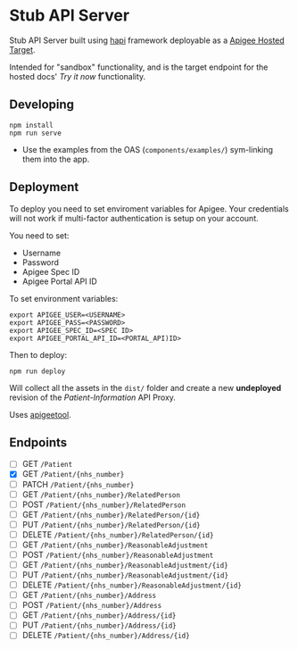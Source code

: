 # Stub API Server

Stub API Server built using [hapi](https://hapi.dev/) framework deployable as a [Apigee Hosted Target](https://docs.apigee.com/api-platform/hosted-targets/hosted-targets-overview).

Intended for "sandbox" functionality, and is the target endpoint for the hosted docs' *Try it now* functionality.

## Developing

```
npm install
npm run serve
```

 * Use the examples from the OAS (`components/examples/`) sym-linking them into the app.

## Deployment

To deploy you need to set enviroment variables for Apigee. Your credentials will not work if multi-factor authentication is setup on your account.

You need to set:
- Username
- Password
- Apigee Spec ID
- Apigee Portal API ID

To set environment variables:

```
export APIGEE_USER=<USERNAME>
export APIGEE_PASS=<PASSWORD>
export APIGEE_SPEC_ID=<SPEC ID>
export APIGEE_PORTAL_API_ID=<PORTAL_API)ID>
```

Then to deploy:

```
npm run deploy
```

Will collect all the assets in the `dist/` folder and create a new **undeployed** revision of the *Patient-Information* API Proxy.

Uses [apigeetool](https://www.npmjs.com/package/apigeetool).

## Endpoints

- [ ] GET    `/Patient`
- [x] GET    `/Patient/{nhs_number}`
- [ ] PATCH  `/Patient/{nhs_number}`
- [ ] GET    `/Patient/{nhs_number}/RelatedPerson`
- [ ] POST   `/Patient/{nhs_number}/RelatedPerson`
- [ ] GET    `/Patient/{nhs_number}/RelatedPerson/{id}`
- [ ] PUT    `/Patient/{nhs_number}/RelatedPerson/{id}`
- [ ] DELETE `/Patient/{nhs_number}/RelatedPerson/{id}`
- [ ] GET    `/Patient/{nhs_number}/ReasonableAdjustment`
- [ ] POST   `/Patient/{nhs_number}/ReasonableAdjustment`
- [ ] GET    `/Patient/{nhs_number}/ReasonableAdjustment/{id}`
- [ ] PUT    `/Patient/{nhs_number}/ReasonableAdjustment/{id}`
- [ ] DELETE `/Patient/{nhs_number}/ReasonableAdjustment/{id}`
- [ ] GET    `/Patient/{nhs_number}/Address`
- [ ] POST   `/Patient/{nhs_number}/Address`
- [ ] GET    `/Patient/{nhs_number}/Address/{id}`
- [ ] PUT    `/Patient/{nhs_number}/Address/{id}`
- [ ] DELETE `/Patient/{nhs_number}/Address/{id}`

